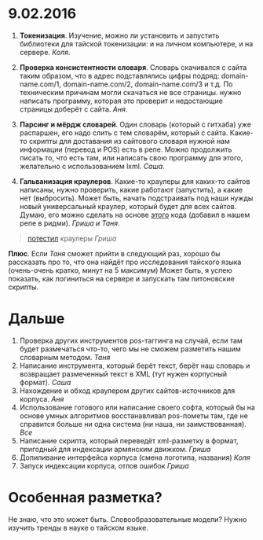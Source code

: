 # 9.02.2016

1. **Токенизация**. Изучение, можно ли установить и запустить библиотеки для тайской токенизации: и на личном компьютере, и на сервере. *Коля*.

2. **Проверка консистентности словаря**. Словарь скачивался с сайта таким образом, что в адрес подставлялись цифры подряд: domain-name.com/1, domain-name.com/2, domain-name.com/3 и т.д. По техническим причинам могли скачаться не все страницы. нужно написать программу, которая это проверит и недостающие страницы доберёт с сайта. *Аня*.

3. **Парсинг и мёрдж словарей**. Один словарь (который с гитхаба) уже распаршен, его надо слить с тем словарём, который с сайта. Какие-то скрипты для доставания из сайтового словаря нужной нам информации (перевод и POS) есть в репе. Можно продолжить писать то, что есть там, или написать свою программу для этого, желательно с использованием lxml. *Саша*.

4. **Гальванизация краулеров**. Какие-то краулеры для каких-то сайтов написаны, нужно проверить, какие работают (запустить), а какие нет (выбросить). Может быть, начать подстраивать под наши нужды новый универсальный краулер, который будет для всех сайтов. Думаю, его можно сделать на основе [этого](http://pi-code.blogspot.ru/search/label/%D0%BA%D1%80%D0%B0%D1%83%D0%BB%D0%B5%D1%80) кода (добавил в нашем репе в ридми). *Гриша и Таня*.
> [потестил](https://github.com/nevmenandr/thai-language/blob/master/crawler_test.md) краулеры
> *Гриша*

**Плюс**. Если *Таня* сможет прийти в следующий раз, хорошо бы рассказать про то, что она найдёт про исследования тайского языка (очень-очень кратко, минут на 5 максимум)
Может быть, я успею показать, как логиниться на сервере и запускать там питоновские скрипты.

# Дальше

1. Проверка других инструментов pos-таггинга на случай, если там будет размечаться что-то, чего мы не сможем разметить нашим словарным методом. *Таня*
2. Написание инструмента, который берёт текст, берёт наш словарь и возвращает размеченный текст в XML (тут нужен корпусный формат). *Саша*
3. Нахождение и обход краулером других сайтов-источников для корпуса. *Аня*
4. Использование готового или написание своего софта, который бы на основе умных алгоритмов восстанавливал pos-пометы там, где не справится больше ни одна система (ни наша, ни заимствованная). *Все*
5. Написание скрипта, который переведёт xml-разметку в формат, пригодный для индексации армянским движком. *Гриша*
6. Допиливание интерфейса корпуса (смена логотипа, названия) *Коля*
7. Запуск индексации корпуса, отлов ошибок *Гриша*

# Особенная разметка?

Не знаю, что это может быть. Словообразовательные модели? Нужно изучить тренды в науке о тайском языке.
